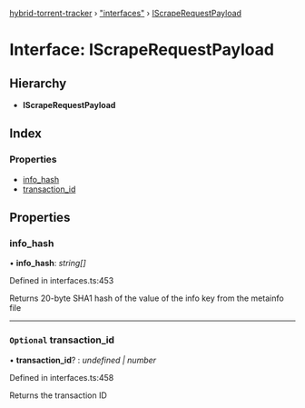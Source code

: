[hybrid-torrent-tracker](../README.md) › ["interfaces"](../modules/_interfaces_.md) › [IScrapeRequestPayload](_interfaces_.iscraperequestpayload.md)

# Interface: IScrapeRequestPayload

## Hierarchy

* **IScrapeRequestPayload**

## Index

### Properties

* [info_hash](_interfaces_.iscraperequestpayload.md#info_hash)
* [transaction_id](_interfaces_.iscraperequestpayload.md#optional-transaction_id)

## Properties

###  info_hash

• **info_hash**: *string[]*

Defined in interfaces.ts:453

Returns 20-byte SHA1 hash of the value of the info key from the metainfo file

___

### `Optional` transaction_id

• **transaction_id**? : *undefined | number*

Defined in interfaces.ts:458

Returns the transaction ID
